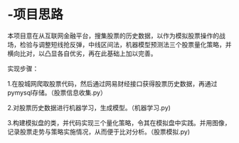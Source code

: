 # -项目思路
本项目意在从互联网金融平台，搜集股票的历史数据，以作为模拟股票操作的战场，检验与调整短线抢反弹，中线区间法，机器模型预测法三个股票量化策略，并横向比对，以凸显各自优劣，再在此基础上加以完善。

实现步骤：

1.在股城网爬取股票代码，然后通过网易财经接口获得股票历史数据，再通过pymysql存储。（股票信息收集.py）

2.对股票历史数据进行机器学习，生成模型。（机器学习.py)

3.构建模拟盘的类，并代码实现三个量化策略，令其在模拟盘中实践。并用图像，记录股票走势与策略实施情况，从而便于比对分析。（股票模拟.py)

